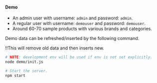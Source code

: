 #### Demo
 * An admin user with username: `admin` and password: `admin`.
 * A regular user with username: `demouser` and password: `demouser`.
 * Around 60-70 sample products with various brands and categories.

Demo data can be refreshed/inserted by the following command.

!!This will remove old data and then inserts new.
``` bash
# NOTE: development env will be used if env is not set explicitly.
node demo/init.js

# Start the server.
npm start
```
